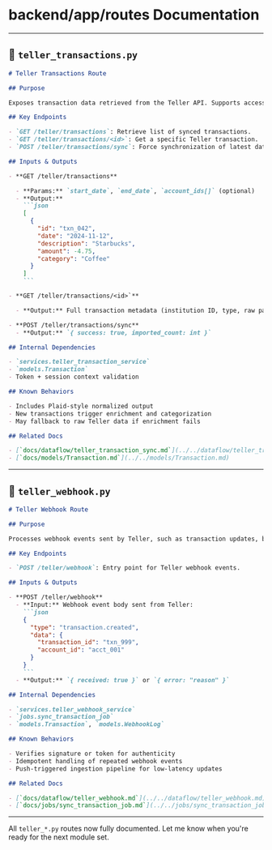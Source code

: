 # backend/app/routes Documentation

---

## 📘 `teller_transactions.py`

````markdown
# Teller Transactions Route

## Purpose

Exposes transaction data retrieved from the Teller API. Supports access to synced financial activity including filtering, syncing, and transaction lookup.

## Key Endpoints

- `GET /teller/transactions`: Retrieve list of synced transactions.
- `GET /teller/transactions/<id>`: Get a specific Teller transaction.
- `POST /teller/transactions/sync`: Force synchronization of latest data.

## Inputs & Outputs

- **GET /teller/transactions**

  - **Params:** `start_date`, `end_date`, `account_ids[]` (optional)
  - **Output:**
    ```json
    [
      {
        "id": "txn_042",
        "date": "2024-11-12",
        "description": "Starbucks",
        "amount": -4.75,
        "category": "Coffee"
      }
    ]
    ```

- **GET /teller/transactions/<id>`**

  - **Output:** Full transaction metadata (institution ID, type, raw payload)

- **POST /teller/transactions/sync**
  - **Output:** `{ success: true, imported_count: int }`

## Internal Dependencies

- `services.teller_transaction_service`
- `models.Transaction`
- Token + session context validation

## Known Behaviors

- Includes Plaid-style normalized output
- New transactions trigger enrichment and categorization
- May fallback to raw Teller data if enrichment fails

## Related Docs

- [`docs/dataflow/teller_transaction_sync.md`](../../dataflow/teller_transaction_sync.md)
- [`docs/models/Transaction.md`](../../models/Transaction.md)
````

---

## 📘 `teller_webhook.py`

````markdown
# Teller Webhook Route

## Purpose

Processes webhook events sent by Teller, such as transaction updates, balance changes, or account status changes. Responsible for triggering backend sync jobs and refreshing relevant data.

## Key Endpoints

- `POST /teller/webhook`: Entry point for Teller webhook events.

## Inputs & Outputs

- **POST /teller/webhook**
  - **Input:** Webhook event body sent from Teller:
    ```json
    {
      "type": "transaction.created",
      "data": {
        "transaction_id": "txn_999",
        "account_id": "acct_001"
      }
    }
    ```
  - **Output:** `{ received: true }` or `{ error: "reason" }`

## Internal Dependencies

- `services.teller_webhook_service`
- `jobs.sync_transaction_job`
- `models.Transaction`, `models.WebhookLog`

## Known Behaviors

- Verifies signature or token for authenticity
- Idempotent handling of repeated webhook events
- Push-triggered ingestion pipeline for low-latency updates

## Related Docs

- [`docs/dataflow/teller_webhook.md`](../../dataflow/teller_webhook.md)
- [`docs/jobs/sync_transaction_job.md`](../../jobs/sync_transaction_job.md)
````

---

All `teller_*.py` routes now fully documented. Let me know when you're ready for the next module set.
